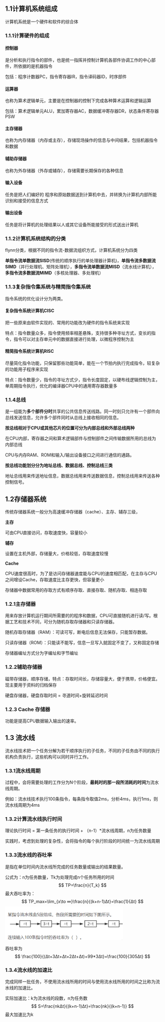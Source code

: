 ## 1.1计算机系统组成

计算机系统是一个硬件和软件的综合体

### 1.1.1计算硬件的组成

#### 控制器

是分析和执行指令的部件，也是统一指挥并控制计算机各部件协调工作的中心部件，所依据的是机器指令

包括：程序计数器PC，指令寄存器IR，指令译码器ID，时序部件

#### 运算器

也称为算术逻辑单元，主要是在控制器的控制下完成各种算术运算和逻辑运算

包括：算术逻辑单元ALU，累加寄存器AC，数据缓冲寄存器DR，状态条件寄存器PSW

#### 主存储器

也称为内存储器（内存或主存），存储现场操作的信息与中间结果，包括机器指令和数据

#### 辅助存储器

也称为外存储器（外存或辅存），存储需要长期保存的各种信息

#### 输入设备

任务是把人们编好的 程序和原始数据送到计算机中去，并转换为计算机内部所能识别和接受的信息方式

#### 输出设备

任务是将计算机的处理结果以人或其它设备所能接受的形式送出计算机

### 1.1.2计算机系统结构的分类

flynn分类，根据不同的指令流-数据流组织方式，计算机系统分为四类

**单指令流单数据流SISD**(传统的顺序执行的单处理器计算机)，**单指令流多数据流SIMD**（并行处理机、矩阵处理机），**多指令流单数据流MISD**（流水线计算机），**多指令流多数据流MIMD**（多核处理器、多处理机）

### 1.1.3复杂指令集系统与精简指令集系统

指令系统的优化设计分为两类。

#### 复杂指令系统计算机CISC

把一些原来由软件实现的、常用的功能改为硬件的指令系统来实现

特点：指令数量众多，指令使用频率相差悬殊，支持很多种寻址方式，变长的指令，指令可以对主存单元中的数据直接进行处理，以微程序控制为主

#### 精简指令系统计算机RISC

尽量简化指令功能，只保留那些功能简单，能在一个节拍内执行完成指令，较复杂的功能用子程序来实现

特点：指令数量少，指令的寻址方式少，指令长度固定，以硬布线逻辑控制为主，单周期指令执行，优化的编译器CPU中的通用寄存器数量多

### 1.1.4总线

是一组能为**多个部件分时**共享的公共信息传送线路。同一时刻只允许有一个部件向总线发送信息，允许多个部件同时从总线上接收相同的信息。

**按总线相对于CPU或其他芯片的位置可分为内部总线和外部总线两种**	

在CPU内部，寄存器之间和算术逻辑部件与控制部件之间传输数据所用的总线为内部总线

CPU与内存RAM、ROM和输入/输出设备接口之间进行通信的通路。

**按总线功能划分分为地址总线、数据总线、控制总线三类**

地址总线用来传送地址信息，数据总线用来传送数据信息，控制总线用来传送各种控制信号。

## 1.2存储器系统

传统存储器系统一般分为高速缓冲存储器（cache）、主存、辅存三级，

**主存**

可由CPU直接访问，存取速度快，容量较小

**辅存**

设置在主机外部，存储量大，价格较低，存取速度较慢

**Cache**

CPU速度很高时，为了是访问存储器速度能与CPU的速度相匹配，在主存与CPU之间增设Cache，存取速度比主存更快，但容量更小

存储器中数据常用的存取方式有顺序存取、直接存取、随机存取、相连存取

### 1.2.1主存储器

用来存放计算机运行期间所需要的的程序和数据，CPU可直接随机进行读/写。根据工艺和技术不同，可分为随机存取存储器和只读存储器。

随机存取存储器（RAM）：可读可写，断电后信息无法保存，只能暂存数据。

只读存储器（ROM）：只能读不能写，信息一旦写入就固定不变了，又称固定存储

存储器编址方式分为字编址和字节编址

### 1.2.2辅助存储器

磁带存储器，顺序存储，特点：存取时间长，存储容量大，便于携带，价格便宜。现主要用于资料的归档保存

硬盘存储器，硬盘存取时间 = 寻道时间+旋转延迟时间

### 1.2.3 Cache 存储器

功能是提高CPU数据输入输出的速率。

## 1.3 流水线

流水线技术把一个任务分解为若干顺序执行的子任务，不同的子任务由不同的执行机构负责执行，这些机构可以同时并行工作。

### 1.3.1流水线周期

过程中，会将需要处理的工作分为N个阶段，**最耗时的那一段所消耗的时间**为流水线周期。

例如：流水线技术执行100条指令，每条指令取值2ms，分析4ms，执行1ms，则流水线周期为4ms

### 1.3.2计算流水线执行时间

理论执行时间 = 第一条任务的执行时间 + （n-1）*流水线周期，n为任务数量

实践时，考虑到处理的复杂性，会将指令的每个执行阶段的时间统一为流水线周期

### 1.3.3流水线的吞吐率

是指在单位时间内流水线所完成的任务数量或输出的结果数量。

公式为：n为任务数量，Tk为处理完成n个任务所用的时间
$$
TP=\frac{n}{T_k}
$$
最大吞吐率为：
$$
TP_max=\lim_{x\to ∞}\frac{n}{(k+n-1)Δt}=\frac{1}{Δt}
$$
<img src=".\pic\流水线_1.png" style="zoom:75%;" />

吞吐率为
$$
\frac{100}{(Δt+3Δt+Δt+2Δt+Δt)+99*3Δt}=\frac{100}{305Δt}
$$


### 1.3.4流水线的加速比

完成同样一批任务，不使用流水线所用的时间与使用流水线所用的时间之比称为流水线的加速比。

实际加速比：k为流水线的段数，n为任务数
$$
S=\frac{nkΔt}{(k+n-1)Δt}=\frac{nk}{(k+n-1)}
$$
最大加速比为k

